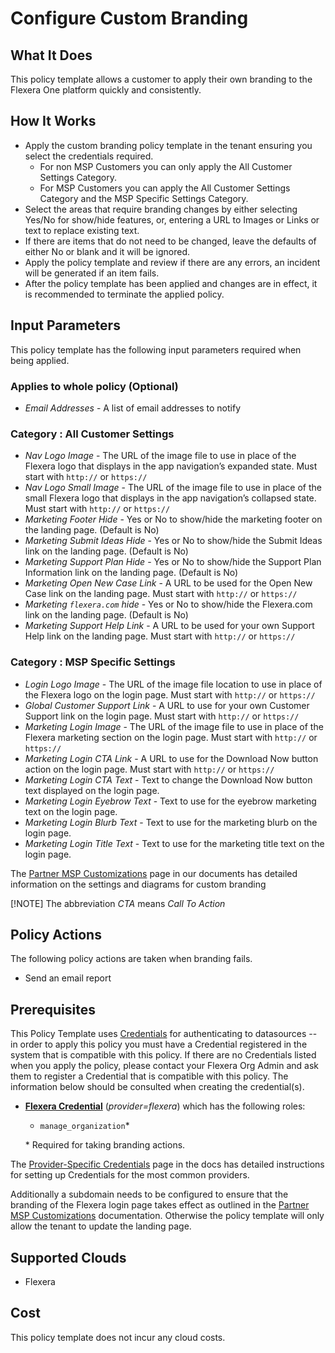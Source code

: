# Configure Custom Branding

## What It Does

This policy template allows a customer to apply their own branding to the Flexera One platform quickly and consistently.

## How It Works

- Apply the custom branding policy template in the tenant ensuring you select the credentials required.
  - For non MSP Customers you can only apply the All Customer Settings Category.
  - For MSP Customers you can apply the All Customer Settings Category and the MSP Specific Settings Category.
- Select the areas that require branding changes by either selecting Yes/No for show/hide features, or, entering a URL to Images or Links or text to replace existing text.
- If there are items that do not need to be changed, leave the defaults of either No or blank and it will be ignored.
- Apply the policy template and review if there are any errors, an incident will be generated if an item fails.
- After the policy template has been applied and changes are in effect, it is recommended to terminate the applied policy.

## Input Parameters

This policy template has the following input parameters required when being applied.

### Applies to whole policy (Optional)

- *Email Addresses* - A list of email addresses to notify

### Category : All Customer Settings

- *Nav Logo Image* - The URL of the image file to use in place of the Flexera logo that displays in the app navigation’s expanded state. Must start with `http://` or `https://`
- *Nav Logo Small Image* - The URL of the image file to use in place of the small Flexera logo that displays in the app navigation’s collapsed state. Must start with `http://` or `https://`
- *Marketing Footer Hide* - Yes or No to show/hide the marketing footer on the landing page. (Default is No)
- *Marketing Submit Ideas Hide* - Yes or No to show/hide the Submit Ideas link on the landing page. (Default is No)
- *Marketing Support Plan Hide* - Yes or No to show/hide the Support Plan Information link on the landing page. (Default is No)
- *Marketing Open New Case Link* - A URL to be used for the Open New Case link on the landing page. Must start with `http://` or `https://`
- *Marketing `flexera.com` hide* - Yes or No to show/hide the Flexera.com link on the landing page. (Default is No)
- *Marketing Support Help Link* - A URL to be used for your own Support Help link on the landing page. Must start with `http://` or `https://`

### Category : MSP Specific Settings

- *Login Logo Image* - The URL of the image file location to use in place of the Flexera logo on the login page. Must start with `http://` or `https://`
- *Global Customer Support Link* - A URL to use for your own Customer Support link on the login page. Must start with `http://` or `https://`
- *Marketing Login Image* - The URL of the image file to use in place of the Flexera marketing section on the login page. Must start with `http://` or `https://`
- *Marketing Login CTA Link* - A URL to use for the Download Now button action on the login page. Must start with `http://` or `https://`
- *Marketing Login CTA Text* - Text to change the Download Now button text displayed on the login page.
- *Marketing Login Eyebrow Text* - Text to use for the eyebrow marketing text on the login page.
- *Marketing Login Blurb Text* - Text to use for the marketing blurb on the login page.
- *Marketing Login Title Text* - Text to use for the marketing title text on the login page.

The [Partner MSP Customizations](https://docs.flexera.com/flexera/EN/Administration/PartnerMSPCustomizations.htm) page in our documents has detailed information on the settings and diagrams for custom branding

[!NOTE] The abbreviation *CTA* means *Call To Action*

## Policy Actions

The following policy actions are taken when branding fails.

- Send an email report

## Prerequisites

This Policy Template uses [Credentials](https://docs.flexera.com/flexera/EN/Automation/ManagingCredentialsExternal.htm) for authenticating to datasources -- in order to apply this policy you must have a Credential registered in the system that is compatible with this policy. If there are no Credentials listed when you apply the policy, please contact your Flexera Org Admin and ask them to register a Credential that is compatible with this policy. The information below should be consulted when creating the credential(s).

- [**Flexera Credential**](https://docs.flexera.com/flexera/EN/Automation/ProviderCredentials.htm) (*provider=flexera*) which has the following roles:
  - `manage_organization`*

  \* Required for taking branding actions.

The [Provider-Specific Credentials](https://docs.flexera.com/flexera/EN/Automation/ProviderCredentials.htm) page in the docs has detailed instructions for setting up Credentials for the most common providers.

Additionally a subdomain needs to be configured to ensure that the branding of the Flexera login page takes effect as outlined in the [Partner MSP Customizations](https://docs.flexera.com/flexera/EN/Administration/PartnerMSPCustomizations.htm) documentation. Otherwise the policy template will only allow the tenant to update the landing page.

## Supported Clouds

- Flexera

## Cost

This policy template does not incur any cloud costs.
